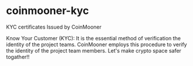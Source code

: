 # coinmooner-kyc
KYC certificates Issued by CoinMooner

Know Your Customer (KYC):
It is the essential method of verification the identity of the project teams. 
CoinMooner employs this procedure to verify the identity of the project team members. 
Let's make crypto space safer togather!!
